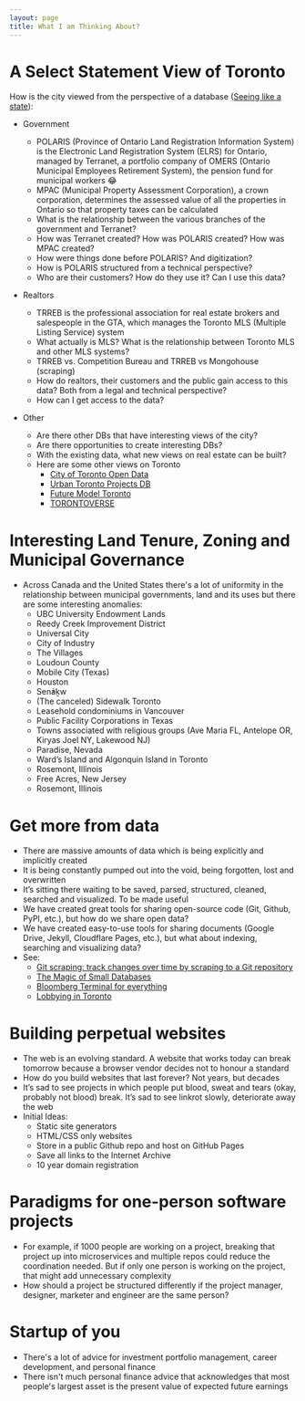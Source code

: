 ```yaml
---
layout: page
title: What I am Thinking About?
---
```


# A Select Statement View of Toronto 
How is the city viewed from the perspective of a database ([Seeing like a state](https://slatestarcodex.com/2017/03/16/book-review-seeing-like-a-state/)):
- Government
	- POLARIS (Province of Ontario Land Registration Information System) is the Electronic Land Registration System (ELRS) for Ontario, managed by Terranet, a portfolio company of OMERS (Ontario Municipal Employees Retirement System), the pension fund for municipal workers 😂
    - MPAC (Municipal Property Assessment Corporation), a crown corporation, determines the assessed value of all the properties in Ontario so that property taxes can be calculated
    - What is the relationship between the various branches of the government and Terranet?
    - How was Terranet created? How was POLARIS created? How was MPAC created?
    - How were things done before POLARIS? And digitization?
    - How is POLARIS structured from a technical perspective?
    - Who are their customers? How do they use it? Can I use this data?

- Realtors
    - TRREB is the professional association for real estate brokers and salespeople in the GTA, which manages the Toronto MLS (Multiple Listing Service) system
    - What actually is MLS? What is the relationship between Toronto MLS and other MLS systems? 
    - TRREB vs. Competition Bureau and TRREB vs Mongohouse (scraping)
    - How do realtors, their customers and the public gain access to this data? Both from a legal and technical perspective?
    - How can I get access to the data?

- Other
	- Are there other DBs that have interesting views of the city?
	- Are there opportunities to create interesting DBs?
	- With the existing data, what new views on real estate can be built?
	- Here are some other views on Toronto
		- [City of Toronto Open Data](https://open.toronto.ca/catalogue/?search=development&sort=score%20desc)
		- [Urban Toronto Projects DB](https://urbantoronto.ca/database/projects/)
		- [Future Model Toronto](https://www.stephenvelasco.com/)
        - [TORONTOVERSE](https://torontoverse.com/)

# Interesting Land Tenure, Zoning and Municipal Governance
- Across Canada and the United States there's a lot of uniformity in the relationship between municipal governments, land and its uses but there are some interesting anomalies: <!-- (TODO add a explain for why these are interesting) -->
    - UBC University Endowment Lands
    - Reedy Creek Improvement District
    - Universal City
    - City of Industry
    - The Villages
    - Loudoun County
    - Mobile City (Texas)
    - Houston
    - Sen̓áḵw
    - (The canceled) Sidewalk Toronto
    - Leasehold condominiums in Vancouver
    - Public Facility Corporations in Texas
    - Towns associated with religious groups (Ave Maria FL, Antelope OR, Kiryas Joel NY, Lakewood NJ)
    - Paradise, Nevada
    - Ward’s Island and Algonquin Island in Toronto
    - Rosemont, Illinois <!--  https://twitter.com/north0fnorth/status/1713960831602323613 -->
    - Free Acres, New Jersey <!-- https://twitter.com/mnolangray/status/1650599822972567552?t=KctJuMsesHDRh9-Z9VS8CQ&s=19 https://www.nj.com/inside-jersey/2014/09/hidden_jersey_were_off_to_see_free_acres.html -->
    -  Rosemont, Illinois <!--  https://x.com/north0fnorth/status/1713960831602323613?s=20 -->
    
# Get more from data
- There are massive amounts of data which is being explicitly and implicitly created
- It is being constantly pumped out into the void, being forgotten, lost and overwritten
- It’s sitting there waiting to be saved, parsed, structured, cleaned, searched and visualized. To be made useful
- We have created great tools for sharing open-source code (Git, Github, PyPI, etc.), but how do we share open data?
- We have created easy-to-use tools for sharing documents (Google Drive, Jekyll, Cloudflare Pages, etc.), but what about indexing, searching and visualizing data?
- See:
    - [Git scraping: track changes over time by scraping to a Git repository](https://simonwillison.net/2020/Oct/9/git-scraping/)
    - [The Magic of Small Databases](https://tomcritchlow.com/2023/01/27/small-databases/)
    - [Bloomberg Terminal for everything](https://marginalrevolution.com/marginalrevolution/2019/12/work-on-these-things.html#:~:text=Bloomberg%20Terminal%20for,variety%20of%20domains.)
    - [Lobbying in Toronto](https://github.com/RamVasuthevan/TorontoLobbyistRegistry/)

# Building perpetual websites
- The web is an evolving standard. A website that works today can break tomorrow because a browser vendor decides not to honour a standard
- How do you build websites that last forever? Not years, but decades
- It’s sad to see projects in which people put blood, sweat and tears (okay, probably not blood) break. It’s sad to see linkrot slowly, deteriorate away the web
- Initial Ideas:
    - Static site generators
    - HTML/CSS only websites
    - Store in a public Github repo and host on GitHub Pages
    - Save all links to the Internet Archive
    - 10 year domain registration

# Paradigms for one-person software projects
- For example, if 1000 people are working on a project, breaking that project up into microservices and multiple repos could reduce the coordination needed. But if only one person is working on the project, that might add unnecessary complexity
- How should a project be structured differently if the project manager, designer, marketer and engineer are the same person?

# Startup of you
- There's a lot of advice for investment portfolio management, career development, and personal finance
- There isn't much personal finance advice that acknowledges that most people's largest asset is the present value of expected future earnings
